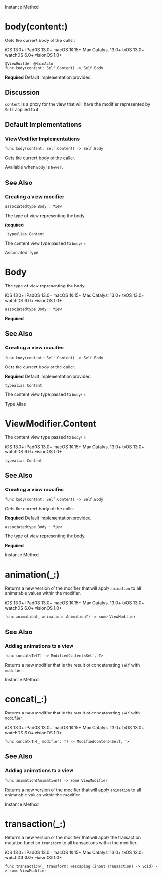 Instance Method

# body(content:)

Gets the current body of the caller.

iOS 13.0+  iPadOS 13.0+  macOS 10.15+  Mac Catalyst 13.0+  tvOS 13.0+  watchOS
6.0+  visionOS 1.0+

    
    
    @ViewBuilder @MainActor
    func body(content: Self.Content) -> Self.Body

**Required** Default implementation provided.

## Discussion

`content` is a proxy for the view that will have the modifier represented by
`Self` applied to it.

## Default Implementations

### ViewModifier Implementations

`func body(content: Self.Content) -> Self.Body`

Gets the current body of the caller.

Available when `Body` is `Never`.

## See Also

### Creating a view modifier

`associatedtype Body : View`

The type of view representing the body.

**Required**

` typealias Content`

The content view type passed to `body()`.

Associated Type

# Body

The type of view representing the body.

iOS 13.0+  iPadOS 13.0+  macOS 10.15+  Mac Catalyst 13.0+  tvOS 13.0+  watchOS
6.0+  visionOS 1.0+

    
    
    associatedtype Body : View

**Required**

## See Also

### Creating a view modifier

`func body(content: Self.Content) -> Self.Body`

Gets the current body of the caller.

**Required** Default implementation provided.

`typealias Content`

The content view type passed to `body()`.

Type Alias

# ViewModifier.Content

The content view type passed to `body()`.

iOS 13.0+  iPadOS 13.0+  macOS 10.15+  Mac Catalyst 13.0+  tvOS 13.0+  watchOS
6.0+  visionOS 1.0+

    
    
    typealias Content

## See Also

### Creating a view modifier

`func body(content: Self.Content) -> Self.Body`

Gets the current body of the caller.

**Required** Default implementation provided.

`associatedtype Body : View`

The type of view representing the body.

**Required**

Instance Method

# animation(_:)

Returns a new version of the modifier that will apply `animation` to all
animatable values within the modifier.

iOS 13.0+  iPadOS 13.0+  macOS 10.15+  Mac Catalyst 13.0+  tvOS 13.0+  watchOS
6.0+  visionOS 1.0+

    
    
    func animation(_ animation: Animation?) -> some ViewModifier
    

## See Also

### Adding animations to a view

`func concat<T>(T) -> ModifiedContent<Self, T>`

Returns a new modifier that is the result of concatenating `self` with
`modifier`.

Instance Method

# concat(_:)

Returns a new modifier that is the result of concatenating `self` with
`modifier`.

iOS 13.0+  iPadOS 13.0+  macOS 10.15+  Mac Catalyst 13.0+  tvOS 13.0+  watchOS
6.0+  visionOS 1.0+

    
    
    func concat<T>(_ modifier: T) -> ModifiedContent<Self, T>

## See Also

### Adding animations to a view

`func animation(Animation?) -> some ViewModifier`

Returns a new version of the modifier that will apply `animation` to all
animatable values within the modifier.

Instance Method

# transaction(_:)

Returns a new version of the modifier that will apply the transaction mutation
function `transform` to all transactions within the modifier.

iOS 13.0+  iPadOS 13.0+  macOS 10.15+  Mac Catalyst 13.0+  tvOS 13.0+  watchOS
6.0+  visionOS 1.0+

    
    
    func transaction(_ transform: @escaping (inout Transaction) -> Void) -> some ViewModifier
    

